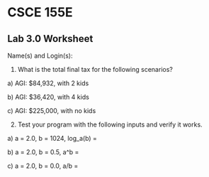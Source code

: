 
# CSCE 155E
## Lab 3.0 Worksheet

Name(s) and Login(s):


 
1. What is the total final tax for the following scenarios?

  a) AGI: $84,932, with 2 kids


  b) AGI: $36,420, with 4 kids


  c) AGI: $225,000, with no kids


2. Test your program with the following inputs and verify it works.

  a) a = 2.0, b = 1024, log_a(b) =


  b) a = 2.0, b = 0.5, a^b =


  c) a = 2.0, b = 0.0, a/b =
